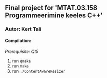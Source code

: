 ## Final project for 'MTAT.03.158 Programmeerimine keeles C++'


### Autor: Kert Tali


#### Compilation:
_Prerequisite: Qt5_
1. run `qmake`
2. run `make`
3. run `./ContentAwareResizer`
